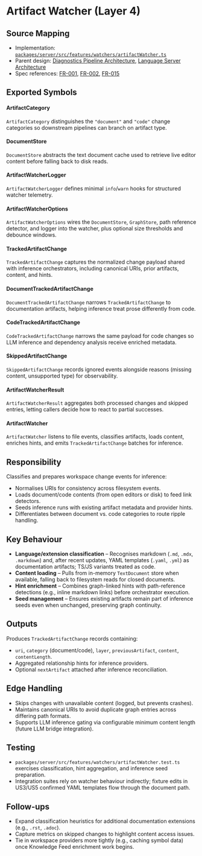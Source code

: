 # Artifact Watcher (Layer 4)

## Source Mapping
- Implementation: [`packages/server/src/features/watchers/artifactWatcher.ts`](../../../packages/server/src/features/watchers/artifactWatcher.ts)
- Parent design: [Diagnostics Pipeline Architecture](../../layer-3/diagnostics-pipeline.mdmd.md), [Language Server Architecture](../../layer-3/language-server-architecture.mdmd.md)
- Spec references: [FR-001](../../../specs/001-link-aware-diagnostics/spec.md#functional-requirements), [FR-002](../../../specs/001-link-aware-diagnostics/spec.md#functional-requirements), [FR-015](../../../specs/001-link-aware-diagnostics/spec.md#functional-requirements)

## Exported Symbols

#### ArtifactCategory
`ArtifactCategory` distinguishes the `"document"` and `"code"` change categories so downstream pipelines can branch on artifact type.

#### DocumentStore
`DocumentStore` abstracts the text document cache used to retrieve live editor content before falling back to disk reads.

#### ArtifactWatcherLogger
`ArtifactWatcherLogger` defines minimal `info`/`warn` hooks for structured watcher telemetry.

#### ArtifactWatcherOptions
`ArtifactWatcherOptions` wires the `DocumentStore`, `GraphStore`, path reference detector, and logger into the watcher, plus optional size thresholds and debounce windows.

#### TrackedArtifactChange
`TrackedArtifactChange` captures the normalized change payload shared with inference orchestrators, including canonical URIs, prior artifacts, content, and hints.

#### DocumentTrackedArtifactChange
`DocumentTrackedArtifactChange` narrows `TrackedArtifactChange` to documentation artifacts, helping inference treat prose differently from code.

#### CodeTrackedArtifactChange
`CodeTrackedArtifactChange` narrows the same payload for code changes so LLM inference and dependency analysis receive enriched metadata.

#### SkippedArtifactChange
`SkippedArtifactChange` records ignored events alongside reasons (missing content, unsupported type) for observability.

#### ArtifactWatcherResult
`ArtifactWatcherResult` aggregates both processed changes and skipped entries, letting callers decide how to react to partial successes.

#### ArtifactWatcher
`ArtifactWatcher` listens to file events, classifies artifacts, loads content, enriches hints, and emits `TrackedArtifactChange` batches for inference.

## Responsibility
Classifies and prepares workspace change events for inference:
- Normalises URIs for consistency across filesystem events.
- Loads document/code contents (from open editors or disk) to feed link detectors.
- Seeds inference runs with existing artifact metadata and provider hints.
- Differentiates between document vs. code categories to route ripple handling.

## Key Behaviour
- **Language/extension classification** – Recognises markdown (`.md`, `.mdx`, `.markdown`) and, after recent updates, YAML templates (`.yaml`, `.yml`) as documentation artifacts; TS/JS variants treated as code.
- **Content loading** – Pulls from in-memory `TextDocument` store when available, falling back to filesystem reads for closed documents.
- **Hint enrichment** – Combines graph-linked hints with path-reference detections (e.g., inline markdown links) before orchestrator execution.
- **Seed management** – Ensures existing artifacts remain part of inference seeds even when unchanged, preserving graph continuity.

## Outputs
Produces `TrackedArtifactChange` records containing:
- `uri`, `category` (document/code), `layer`, `previousArtifact`, `content`, `contentLength`.
- Aggregated relationship hints for inference providers.
- Optional `nextArtifact` attached after inference reconciliation.

## Edge Handling
- Skips changes with unavailable content (logged, but prevents crashes).
- Maintains canonical URIs to avoid duplicate graph entries across differing path formats.
- Supports LLM inference gating via configurable minimum content length (future LLM bridge integration).

## Testing
- `packages/server/src/features/watchers/artifactWatcher.test.ts` exercises classification, hint aggregation, and inference seed preparation.
- Integration suites rely on watcher behaviour indirectly; fixture edits in US3/US5 confirmed YAML templates flow through the document path.

## Follow-ups
- Expand classification heuristics for additional documentation extensions (e.g., `.rst`, `.adoc`).
- Capture metrics on skipped changes to highlight content access issues.
- Tie in workspace providers more tightly (e.g., caching symbol data) once Knowledge Feed enrichment work begins.
